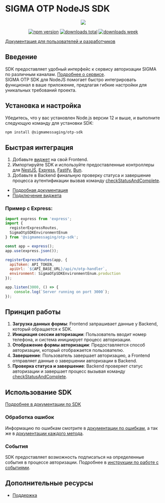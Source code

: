 # SIGMA OTP NodeJS SDK

<p align="center">
  <img src="https://sigmasms.ru/wp-content/uploads/2023/01/logo.svg">
</p>
<p align="center">
  <a href="https://www.npmjs.com/package/@sigmasms/otp-sdk"><img src="https://img.shields.io/npm/v/@sigmasms/otp-sdk.svg" alt="npm version" /></a>
  <a href="https://www.npmjs.com/package/@sigmasms/otp-sdk"><img src="https://img.shields.io/npm/dt/@sigmasms/otp-sdk.svg" alt="downloads total" /></a>
  <a href="https://www.npmjs.com/package/@sigmasms/otp-sdk"><img src="https://img.shields.io/npm/dw/@sigmasms/otp-sdk.svg" alt="downloads week" /></a>
</p>

[Документация для пользователей и разработчиков](./DOCS_MAIN.md)

## Введение
SDK предоставляет удобный интерфейс к сервису авторизации SIGMA по различным каналам. [Подробнее о сервисе](https://sigmasms.ru/servis-avtorizatsij/). \
SIGMA OTP SDK для NodeJS помогает быстро интегрировать функционал в ваше приложение, предлагая гибкие настройки для уникальных требований проекта.

## Установка и настройка
Убедитесь, что у вас установлен Node.js версии 12 и выше, и выполните следующую команду для установки SDK:
```bash
npm install @sigmamessaging/otp-sdk
```

## Быстрая интеграция
1. Добавьте [виджет](https://www.npmjs.com/package/@sigmamessaging/otp-widget) на свой Frontend.
2. Импортируйте SDK и используйте предоставленные контроллеры для [NestJS](https://github.com/sigmasms/otp-sdk-docs/blob/main/docs/otp-sdk.nestjssigmaotpmodule.md), [Express](https://github.com/sigmasms/otp-sdk-docs/blob/main/docs/otp-sdk.registerexpressroutes.md), [Fastify](https://github.com/sigmasms/otp-sdk-docs/blob/main/docs/otp-sdk.registerfastifyroutes.md), [Bun](https://github.com/sigmasms/otp-sdk-docs/blob/main/docs/otp-sdk.bunjsrouteregistry.md).
3. Добавьте в Backend финальную проверку статуса и завершение процесса аутентификации вызвав команду [checkStatusAndComplete](https://github.com/sigmasms/otp-sdk-docss/blob/main/docs/otp-sdk.sigmaotpsdk.checkstatusandcomplete.md).

- [Подробная документация](https://github.com/sigmasms/otp-sdk-docs/blob/main/docs/otp-sdk.md)
- [Подключение виджета](https://www.npmjs.com/package/@sigmamessaging/otp-widget)

### Пример с Express:

```javascript
import express from 'express';
import {
  registerExpressRoutes,
  SigmaOtpSDKEnvironmentEnum
} from '@sigmamessaging/otp-sdk';

const app = express();
app.use(express.json());

registerExpressRoutes(app, {
  apiToken: API_TOKEN,
  apiUrl: `${API_BASE_URL}/api/n/otp-handler`,
  environment: SigmaOtpSDKEnvironmentEnum.production
});

app.listen(3000, () => {
    console.log(`Server running on port 3000`);
});

```

## Принцип работы
1. **Загрузка данных формы**: Frontend запрашивает данные у Backend, который обращается к SDK.
2. **Инициация сессии авторизации**: Пользователь вводит номер телефона, и система инициирует процесс авторизации.
3. **Отображение формы авторизации**: Предоставляется способ авторизации, который отображается пользователю.
4. **Завершение**: Пользователь завершает авторизацию, а Frontend отправляет данные о завершении авторизации в Backend.
4. **Проверка статуса и завершение**: Backend проверяет статус авторизации и завершает процесс вызывая команду [checkStatusAndComplete](https://github.com/sigmasms/otp-sdk-docss/blob/main/docs/otp-sdk.sigmaotpsdk.checkstatusandcomplete.md).

## Использование SDK
[Подробнее в документации по SDK](https://github.com/sigmasms/otp-sdk-docs/blob/main/docs/otp-sdk.sigmaotpsdk.md)

### Обработка ошибок
Информацию по ошибкам смотрите в [документации по ошибкам](https://github.com/sigmasms/otp-sdk-docs/blob/main/docs/otp-sdk.exceptions.md), а так же в [документации каждого метода](https://github.com/sigmasms/otp-sdk-docs/blob/main/docs/otp-sdk.sigmaotpsdk.md).

### События
SDK предоставляет возможность подписаться на определенные события в процессе авторизации. Подробнее в [инструкции по работе с событиями](https://github.com/sigmasms/otp-sdk-docs/blob/main/events.md).

## Дополнительные ресурсы
- [Поддержка](mailto:support@sigmasms.ru)
